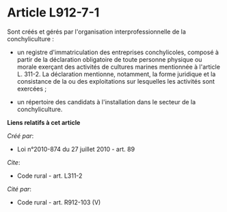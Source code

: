 # Article L912-7-1

Sont créés et gérés par l'organisation interprofessionnelle de la conchyliculture :

- un registre d'immatriculation des entreprises conchylicoles, composé à partir de la déclaration obligatoire de toute
personne physique ou morale exerçant des activités de cultures marines mentionnée à l'article L. 311-2. La déclaration
mentionne, notamment, la forme juridique et la consistance de la ou des exploitations sur lesquelles les activités sont
exercées ;

- un répertoire des candidats à l'installation dans le secteur de la conchyliculture.

**Liens relatifs à cet article**

_Créé par_:

  - Loi n°2010-874 du 27 juillet 2010 - art. 89

_Cite_:

  - Code rural - art. L311-2

_Cité par_:

  - Code rural - art. R912-103 (V)

